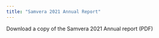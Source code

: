 ```yaml
---
title: "Samvera 2021 Annual Report"
---
```


Download a copy of the Samvera 2021 Annual report (PDF)
